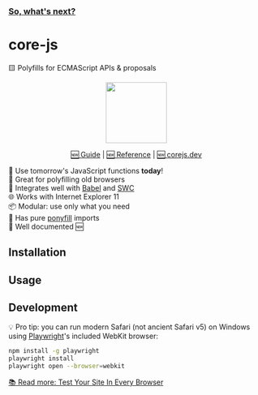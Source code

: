 ### [So, what's next?](https://corejs.dev/blog/so-whats-next.html)

# core-js

🟨 Polyfills for ECMAScript APIs & proposals

<p align=center>
  <img height=120 src="https://i.imgur.com/WoLunT0.png">
</p>

<p align=center>
  <a href="https://corejs.dev/core-js/guide/">🆕 Guide</a>
  | <a href="https://corejs.dev/core-js/reference/">🆕 Reference</a>
  | <a href="https://corejs.dev/">🆕 corejs.dev</a>
</p>

🚀 Use tomorrow's JavaScript functions **today**! \
🧓 Great for polyfilling old browsers \
🌟 Integrates well with [Babel] and [SWC] \
🌐 Works with Internet Explorer 11 \
📦 Modular: use only what you need \
🦄 Has pure [ponyfill] imports \
📖 Well documented 🆕

## Installation

## Usage

## Development

💡 Pro tip: you can run modern Safari (not ancient Safari v5) on Windows using
[Playwright]'s included WebKit browser:

```sh
npm install -g playwright
playwright install
playwright open --browser=webkit
```

[📚 Read more: Test Your Site In Every Browser](https://joyofcode.xyz/test-your-site-in-every-browser)

[babel]: https://babeljs.io/
[swc]: https://swc.rs/
[ponyfill]: https://ponyfill.com/
[playwright]: https://playwright.dev/
